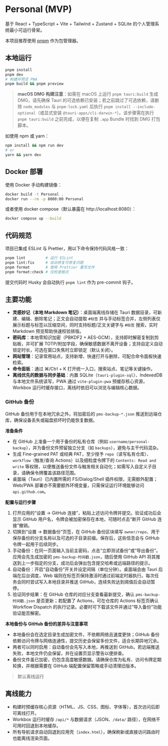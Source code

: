 # Personal (MVP)

基于 React + TypeScript + Vite + Tailwind + Zustand + SQLite 的个人管理系统最小可运行骨架。

本项目推荐使用 [pnpm](https://pnpm.io/) 作为包管理器。

## 本地运行

```bash
pnpm install
pnpm dev
# 构建并预览 PWA
pnpm build && pnpm preview
```

> **macOS DMG 构建注意**：如需在 macOS 上运行 `pnpm tauri:build` 生成 DMG，请先确保 Tauri 的可选依赖已安装；若之前跳过了可选依赖，请删除 `node_modules` 与 `pnpm-lock.yaml` 后执行 `pnpm install --include-optional`（或显式安装 `@tauri-apps/cli-darwin-*`）。该步骤需在执行 `pnpm tauri:build` 之前完成，以便在复制 `.app` Bundle 时找到 DMG 打包脚本。

如使用 npm 或 yarn：
```bash
npm install && npm run dev
# or
yarn && yarn dev
```

## Docker 部署

使用 Docker 手动构建镜像：

```bash
docker build -t Personal .
docker run --rm -p 8080:80 Personal
```

或者使用 docker compose（默认暴露在 http://localhost:8080）：

```bash
docker compose up --build
```
## 代码规范

项目已集成 ESLint 与 Prettier，用以下命令保持代码风格一致：

```bash
pnpm lint         # 运行 ESLint
pnpm lint:fix     # 自动修复可修复问题
pnpm format       # 使用 Prettier 重写文件
pnpm format:check # 仅检查格式
```

提交代码时 Husky 会自动执行 `pnpm lint` 作为 pre-commit 钩子。

## 主要功能

- **灵感妙记（本地 Markdown 笔记）**：桌面端离线存储在 Tauri 数据目录，可新建、编辑、删除笔记；正文会自动提取 `#标签` 并与手动标签合并，左侧列表仅展示标题与标签以压缩空间，同时支持标题/正文关键字与 `#标签` 搜索，实时 Markdown 预览帮助快速校验排版。
- **密码库**：本地零知识加密（PBKDF2 + AES-GCM），支持即时解密复制到剪贴板，并可扩展 TOTP/附加字段，确保敏感数据不离开设备；支持自定义自动锁定时长，可选在窗口失焦时立即锁定（默认关闭）。
- **网站管理**：记录常用站点，支持新增、快速打开与删除，可配合命令面板快速检索。
- **命令面板**：通过 ⌘/Ctrl + K 打开统一入口，搜索站点、笔记等关键操作。
- **离线优先的数据与同步基础**：内置 SQLite（`tauri-plugin-sql`）、IndexedDB 与本地文件系统读写，PWA 通过 `vite-plugin-pwa` 预缓存核心资源，Workbox 运行时缓存接口，离线时依旧可以浏览与编辑核心数据。

### GitHub 备份

GitHub 备份用于在本地冗余之外，将加密后的 `pms-backup-*.json` 推送到远端仓库，确保设备丢失或磁盘损坏时仍能恢复数据。

**准备条件**

- 在 GitHub 上准备一个用于备份的私有仓库（例如 `username/personal-backup`），并为备份文件预留独立分支（如 `backups`），避免与主干代码混杂。
- 生成 Fine-grained PAT 或经典 PAT，至少授予 `repo`（读写私有仓库）、`workflow`（触发/查询 Actions）以及细粒度令牌下的 `Contents: Read and write` 等权限，以便推送备份文件与触发相关自动化；如需写入自定义子目录，请确保令牌覆盖该路径范围。
- 桌面端（Tauri）已内置所需的 FS/Dialog/Shell 插件权限，无需额外配置；Web/PWA 部署亦不需要额外环境变量，只需保证运行环境能够访问 `api.github.com`。

**配置与运行步骤**

1. 打开应用的“设置 → GitHub 连接”，粘贴上述访问令牌并提交。验证成功后会显示 GitHub 用户名，令牌会被加密保存在本地，可随时点击“断开 GitHub 连接”撤销。
2. 切换到“设置 → 数据备份”页签，在 GitHub 备份区块填写 `owner/repo`、用于保存备份的分支名称以及可选的子目录前缀。保存后，这些信息会与 GitHub 令牌一起用于后续同步。
3. 手动备份：在同一页面输入当前主密码，点击“立即测试备份”或“导出备份”。应用会先生成加密的 `pms-backup-时间戳.json`，随后使用 GitHub API 将其推送到上一步指定的分支，成功后会弹出包含提交哈希或远端路径的提示。
4. 自动备份：开启“自动备份”开关并设定间隔（单位分钟）。桌面端会由 Tauri 后端在后台调度，Web 端则在标签页保持激活时通过前端定时器执行。每次任务会同时尝试写入本地目录并推送 GitHub，连续失败达到阈值后会自动暂停。
5. 验证同步结果：在 GitHub 仓库的对应分支查看最新提交，确认 `pms-backup-时间戳.json` 是否更新；若配置了 Actions，可在仓库的 Actions 标签页确认 Workflow Dispatch 的执行记录。必要时可下载该文件并通过“导入备份”功能验证能否解密。

**本地备份与 GitHub 备份的差异与注意事项**

- 本地备份会在选定目录生成加密文件，不依赖网络且速度更快；GitHub 备份依赖访问令牌与网络连通性，提交历史会保留多份文件，适合长期异地冗余。
- 两者可以同时启用：自动备份会先写入本地，再推送到 GitHub。若远端推送失败，本地文件仍会保留，并在设置页显示警告以便排查。
- 备份文件虽已加密，仍包含高度敏感数据。请确保仓库为私有、访问令牌定期轮换，并根据需要在 GitHub 端配置保留策略或手动清理旧版本。

> 默认离线运行

## 离线能力

- 构建时预缓存核心资源（HTML、JS、CSS、图标、字体等），首次访问后即可离线打开。
- Workbox 运行时缓存 `/api/*` 与数据请求（JSON、`/data/` 路径），在网络不可用时回退到本地缓存。
- 所有导航请求自动回退到应用壳（`index.html`），确保刷新或直接访问路由时也能离线渲染页面。
